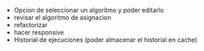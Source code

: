 <!-- ! Algoritmo Asigmacion
? Como se maneja el lind? porque en la mochila salia un lind total y en el decimal es lind por cada individuo
-> es por cada individuo
? Como se pueden hacer las restricciones personalizadas en este caso de los pesos y que el ag siga siendo general para cualquier tipo de ag
-> pasaar lo de asignacion para funcion y hacer las de asignacion
? Para la poblacion recomendada deberia ser 2*lindIndividuo o 2*lindTotal?
-> la total
? Orientacion en la forma como se genera la poblacion ya que es bastante confuso
? Orientacion en la creacion de las restricciones

-> en la respuesta decir tambien el fitness

- Hacer el info algoritmo para los de asignacion
- en la info algoritmo de funcion poner la funcion, no aparece

TODO:
- Habilitar la opcion de maximizar y minimizar un ag
- El tamano de la poblacion deberia estar entre 1*Lind o 2*Lind, es lo recomendado, seria bueno que en base a los xmin, xmax y la cantidad de decimales, se recomiende la poblacion

//Poner a funcionar el boton ejecutar
//Poder ver algoritmo info
//Dependiendo del algoritmo no dar la suma de fitness sino que la solucion
//Lista desplegable de las tablas, donde aparezca el nombre y se pueda desplegar para ver las opciones posibles
//Opcion de alternar ver y no ver ag en la grafica
 -->


- Opcion de seleccionar un algoritmo y poder editarlo
- revisar el algoritmo de asignacion
- refactorizar
- hacer responsive
- Historial de ejecuciones (poder almacenar el historial en cache)
